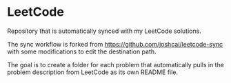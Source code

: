 # LeetCode
Repository that is automatically synced with my LeetCode solutions. 

The sync workflow is forked from https://github.com/joshcai/leetcode-sync with some modifications to edit the destination path. 

The goal is to create a folder for each problem that automatically pulls in the problem description from LeetCode as its own README file.

